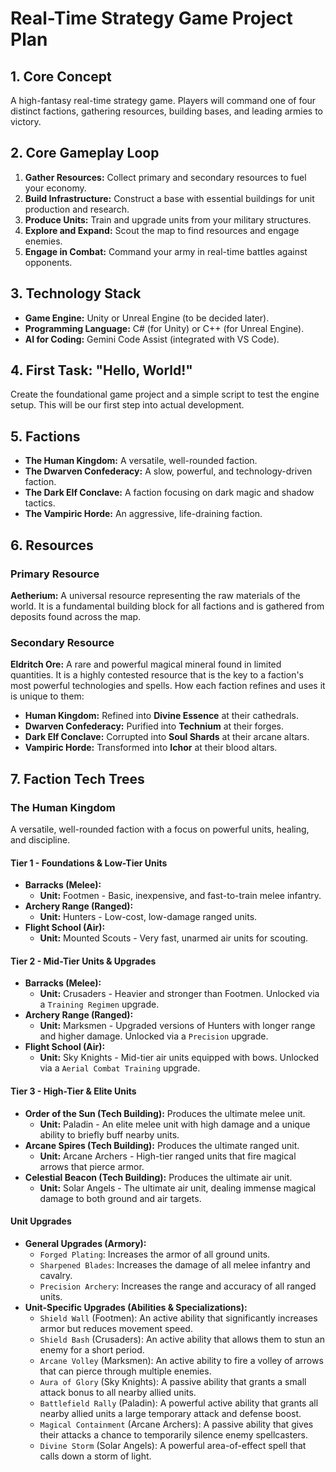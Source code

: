 # Real-Time Strategy Game Project Plan

## 1. Core Concept

A high-fantasy real-time strategy game. Players will command one of four distinct factions, gathering resources, building bases, and leading armies to victory.

## 2. Core Gameplay Loop

1.  **Gather Resources:** Collect primary and secondary resources to fuel your economy.
2.  **Build Infrastructure:** Construct a base with essential buildings for unit production and research.
3.  **Produce Units:** Train and upgrade units from your military structures.
4.  **Explore and Expand:** Scout the map to find resources and engage enemies.
5.  **Engage in Combat:** Command your army in real-time battles against opponents.

## 3. Technology Stack

* **Game Engine:** Unity or Unreal Engine (to be decided later).
* **Programming Language:** C# (for Unity) or C++ (for Unreal Engine).
* **AI for Coding:** Gemini Code Assist (integrated with VS Code).

## 4. First Task: "Hello, World!"

Create the foundational game project and a simple script to test the engine setup. This will be our first step into actual development.

## 5. Factions

- **The Human Kingdom:** A versatile, well-rounded faction.
- **The Dwarven Confederacy:** A slow, powerful, and technology-driven faction.
- **The Dark Elf Conclave:** A faction focusing on dark magic and shadow tactics.
- **The Vampiric Horde:** An aggressive, life-draining faction.

## 6. Resources

### Primary Resource

**Aetherium:** A universal resource representing the raw materials of the world. It is a fundamental building block for all factions and is gathered from deposits found across the map.

### Secondary Resource

**Eldritch Ore:** A rare and powerful magical mineral found in limited quantities. It is a highly contested resource that is the key to a faction's most powerful technologies and spells. How each faction refines and uses it is unique to them:

-   **Human Kingdom:** Refined into **Divine Essence** at their cathedrals.
-   **Dwarven Confederacy:** Purified into **Technium** at their forges.
-   **Dark Elf Conclave:** Corrupted into **Soul Shards** at their arcane altars.
-   **Vampiric Horde:** Transformed into **Ichor** at their blood altars.

## 7. Faction Tech Trees

### The Human Kingdom

A versatile, well-rounded faction with a focus on powerful units, healing, and discipline.

#### Tier 1 - Foundations & Low-Tier Units

* **Barracks (Melee):**
    * **Unit:** Footmen - Basic, inexpensive, and fast-to-train melee infantry.
* **Archery Range (Ranged):**
    * **Unit:** Hunters - Low-cost, low-damage ranged units.
* **Flight School (Air):**
    * **Unit:** Mounted Scouts - Very fast, unarmed air units for scouting.

#### Tier 2 - Mid-Tier Units & Upgrades

* **Barracks (Melee):**
    * **Unit:** Crusaders - Heavier and stronger than Footmen. Unlocked via a `Training Regimen` upgrade.
* **Archery Range (Ranged):**
    * **Unit:** Marksmen - Upgraded versions of Hunters with longer range and higher damage. Unlocked via a `Precision` upgrade.
* **Flight School (Air):**
    * **Unit:** Sky Knights - Mid-tier air units equipped with bows. Unlocked via a `Aerial Combat Training` upgrade.

#### Tier 3 - High-Tier & Elite Units

* **Order of the Sun (Tech Building):** Produces the ultimate melee unit.
    * **Unit:** Paladin - An elite melee unit with high damage and a unique ability to briefly buff nearby units.
* **Arcane Spires (Tech Building):** Produces the ultimate ranged unit.
    * **Unit:** Arcane Archers - High-tier ranged units that fire magical arrows that pierce armor.
* **Celestial Beacon (Tech Building):** Produces the ultimate air unit.
    * **Unit:** Solar Angels - The ultimate air unit, dealing immense magical damage to both ground and air targets.

#### Unit Upgrades

* **General Upgrades (Armory):**
    * `Forged Plating`: Increases the armor of all ground units.
    * `Sharpened Blades`: Increases the damage of all melee infantry and cavalry.
    * `Precision Archery`: Increases the range and accuracy of all ranged units.
* **Unit-Specific Upgrades (Abilities & Specializations):**
    * `Shield Wall` (Footmen): An active ability that significantly increases armor but reduces movement speed.
    * `Shield Bash` (Crusaders): An active ability that allows them to stun an enemy for a short period.
    * `Arcane Volley` (Marksmen): An active ability to fire a volley of arrows that can pierce through multiple enemies.
    * `Aura of Glory` (Sky Knights): A passive ability that grants a small attack bonus to all nearby allied units.
    * `Battlefield Rally` (Paladin): A powerful active ability that grants all nearby allied units a large temporary attack and defense boost.
    * `Magical Containment` (Arcane Archers): A passive ability that gives their attacks a chance to temporarily silence enemy spellcasters.
    * `Divine Storm` (Solar Angels): A powerful area-of-effect spell that calls down a storm of light.